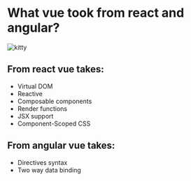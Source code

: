 # What vue took from react and angular?

![kitty](https://trello-attachments.s3.amazonaws.com/59e10a09fa37e1fead5031c2/59f8cbbdeb9de7f85ba07af6/1b60564bc33e672bca8c9bb0414704d4/joxi_screenshot_1509526926848.png)

## From react vue takes:

* Virtual DOM
* Reactive 
* Composable components
* Render functions
* JSX support
* Component-Scoped CSS

## From angular vue takes:

* Directives syntax
* Two way data binding
